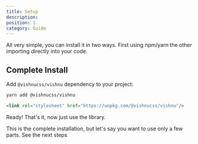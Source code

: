```yaml
---
title: Setup
description: 
position: 1
category: Guide
---
```


All very simple, you can install it in two ways. First using npm/yarn the other importing directly into your code.

## Complete Install

Add `@vishnucss/vishnu` dependency to your project:

<code-group>
  <code-block label="YARN" active>

  ```bash
  yarn add @vishnucss/vishnu
  ```

  </code-block>
  <code-block label="CDN">

  ```html
<link rel="stylesheet" href="https://unpkg.com/@vishnucss/vishnu"/>
  ```

  </code-block>
</code-group>

Ready! That's it, now just use the library.

This is the complete installation, but let's say you want to use only a few parts. See the next steps
